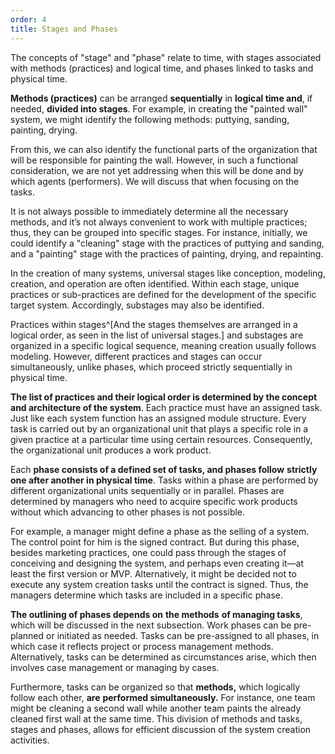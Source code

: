 ```yaml
---
order: 4
title: Stages and Phases
---
```


The concepts of "stage" and "phase" relate to time, with stages associated with methods (practices) and logical time, and phases linked to tasks and physical time.

**Methods (practices)** can be arranged **sequentially** in **logical time and**, if needed, **divided into stages**. For example, in creating the "painted wall" system, we might identify the following methods: puttying, sanding, painting, drying.

From this, we can also identify the functional parts of the organization that will be responsible for painting the wall. However, in such a functional consideration, we are not yet addressing when this will be done and by which agents (performers). We will discuss that when focusing on the tasks.

It is not always possible to immediately determine all the necessary methods, and it’s not always convenient to work with multiple practices; thus, they can be grouped into specific stages. For instance, initially, we could identify a "cleaning" stage with the practices of puttying and sanding, and a "painting" stage with the practices of painting, drying, and repainting.

In the creation of many systems, universal stages like conception, modeling, creation, and operation are often identified. Within each stage, unique practices or sub-practices are defined for the development of the specific target system. Accordingly, substages may also be identified.

Practices within stages^[And the stages themselves are arranged in a logical order, as seen in the list of universal stages.] and substages are organized in a specific logical sequence, meaning creation usually follows modeling. However, different practices and stages can occur simultaneously, unlike phases, which proceed strictly sequentially in physical time.

**The list of practices and their logical order is determined by the concept and architecture of the system**. Each practice must have an assigned task. Just like each system function has an assigned module structure. Every task is carried out by an organizational unit that plays a specific role in a given practice at a particular time using certain resources. Consequently, the organizational unit produces a work product.

Each **phase consists of a defined set of tasks, and phases follow** **strictly** **one after another in physical time**. Tasks within a phase are performed by different organizational units sequentially or in parallel. Phases are determined by managers who need to acquire specific work products without which advancing to other phases is not possible.

For example, a manager might define a phase as the selling of a system. The control point for him is the signed contract. But during this phase, besides marketing practices, one could pass through the stages of conceiving and designing the system, and perhaps even creating it—at least the first version or MVP. Alternatively, it might be decided not to execute any system creation tasks until the contract is signed. Thus, the managers determine which tasks are included in a specific phase.

**The outlining of phases depends on** **the methods** **of managing tasks**, which will be discussed in the next subsection. Work phases can be pre-planned or initiated as needed. Tasks can be pre-assigned to all phases, in which case it reflects project or process management methods. Alternatively, tasks can be determined as circumstances arise, which then involves case management or managing by cases.

Furthermore, tasks can be organized so that **methods,** which logically follow each other, **are** **performed simultaneously.** For instance, one team might be cleaning a second wall while another team paints the already cleaned first wall at the same time. This division of methods and tasks, stages and phases, allows for efficient discussion of the system creation activities.